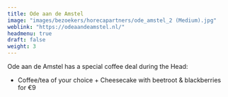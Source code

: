 ```yaml
---
title: Ode aan de Amstel
image: "images/bezoekers/horecapartners/ode_amstel_2 (Medium).jpg"
weblink: "https://odeaandeamstel.nl/"
headmenu: true
draft: false
weight: 3
---
```


Ode aan de Amstel has a special coffee deal during the Head:   
- Coffee/tea of your choice + Cheesecake with beetroot & blackberries for €9
